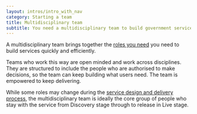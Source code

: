 ```yaml
---
layout: intros/intro_with_nav
category: Starting a team
title: Multidisciplinary team
subtitle: You need a multidisciplinary team to build government services in an agile way. These kinds of teams help you to build quickly and iteratively, based on user needs.
---
```

A multidisciplinary team brings together the [roles you need](../roles/) you need to build services quickly and efficiently.

Teams who work this way are open minded and work across disciplines. They are structured to include the people who are authorised to make decisions, so the team can keep building what users need. The team is empowered to keep delivering.

While some roles may change during the [service design and delivery process](../../service-design-delivery-process/), the multidisciplinary team is ideally the core group of people who stay with the service from Discovery stage through to release in Live stage.
